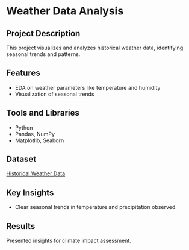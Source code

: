# Weather Data Analysis

## Project Description
This project visualizes and analyzes historical weather data, identifying seasonal trends and patterns.

## Features
- EDA on weather parameters like temperature and humidity
- Visualization of seasonal trends

## Tools and Libraries
- Python
- Pandas, NumPy
- Matplotlib, Seaborn

## Dataset
[Historical Weather Data](https://www.kaggle.com/datasets/selfishgene/historical-hourly-weather-data)

## Key Insights
- Clear seasonal trends in temperature and precipitation observed.

## Results
Presented insights for climate impact assessment.
